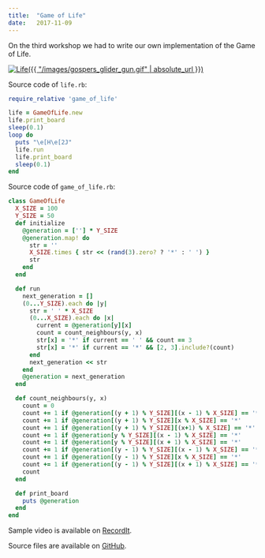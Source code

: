 ```yaml
---
title:  "Game of Life"
date:   2017-11-09
---
```

On the third workshop we had to write our own implementation of the Game of Life.

[![Life]({{ "/images/gospers_glider_gun.gif" | absolute_url }})][Life]

Source code of `life.rb`:
```ruby
require_relative 'game_of_life'

life = GameOfLife.new
life.print_board
sleep(0.1)
loop do
  puts "\e[H\e[2J"
  life.run
  life.print_board
  sleep(0.1)
end
```

Source code of `game_of_life.rb`:
```ruby
class GameOfLife
  X_SIZE = 100
  Y_SIZE = 50
  def initialize
    @generation = [''] * Y_SIZE
    @generation.map! do
      str = ''
      X_SIZE.times { str << (rand(3).zero? ? '*' : ' ') }
      str
    end
  end

  def run
    next_generation = []
    (0...Y_SIZE).each do |y|
      str = ' ' * X_SIZE
      (0...X_SIZE).each do |x|
        current = @generation[y][x]
        count = count_neighbours(y, x)
        str[x] = '*' if current == ' ' && count == 3
        str[x] = '*' if current == '*' && [2, 3].include?(count)
      end
      next_generation << str
    end
    @generation = next_generation
  end

  def count_neighbours(y, x)
    count = 0
    count += 1 if @generation[(y + 1) % Y_SIZE][(x - 1) % X_SIZE] == '*'
    count += 1 if @generation[(y + 1) % Y_SIZE][x % X_SIZE] == '*'
    count += 1 if @generation[(y + 1) % Y_SIZE][(x+1) % X_SIZE] == '*'
    count += 1 if @generation[y % Y_SIZE][(x - 1) % X_SIZE] == '*'
    count += 1 if @generation[y % Y_SIZE][(x + 1) % X_SIZE] == '*'
    count += 1 if @generation[(y - 1) % Y_SIZE][(x - 1) % X_SIZE] == '*'
    count += 1 if @generation[(y - 1) % Y_SIZE][x % X_SIZE] == '*'
    count += 1 if @generation[(y - 1) % Y_SIZE][(x + 1) % X_SIZE] == '*'
    count
  end

  def print_board
    puts @generation
  end
end
```

Sample video is available on [RecordIt][RecordIt].

Source files are available on [GitHub][GitHub].

[Life]: https://en.wikipedia.org/wiki/Conway%27s_Game_of_Life
[RecordIt]: http://recordit.co/QWpMMrHHt9
[GitHub]: https://github.com/dmlaziuk/bsuir-courses/tree/dm-life/2017/DmLaziuk/life

